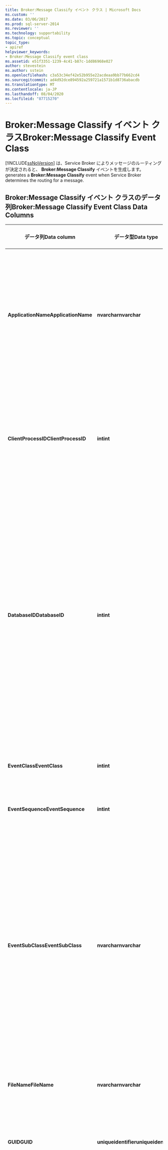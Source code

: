 ```yaml
---
title: Broker:Message Classify イベント クラス | Microsoft Docs
ms.custom: ''
ms.date: 03/06/2017
ms.prod: sql-server-2014
ms.reviewer: ''
ms.technology: supportability
ms.topic: conceptual
topic_type:
- apiref
helpviewer_keywords:
- Broker:Message Classify event class
ms.assetid: e51f3351-1239-4c41-b87c-1dd86968e027
author: stevestein
ms.author: sstein
ms.openlocfilehash: c3a53c34ef42e52b955e22acdeaa9bb77b662cd4
ms.sourcegitcommit: ad4d92dce894592a259721a1571b1d8736abacdb
ms.translationtype: MT
ms.contentlocale: ja-JP
ms.lasthandoff: 08/04/2020
ms.locfileid: "87715270"
---
```

# <a name="brokermessage-classify-event-class"></a><span data-ttu-id="0966e-102">Broker:Message Classify イベント クラス</span><span class="sxs-lookup"><span data-stu-id="0966e-102">Broker:Message Classify Event Class</span></span>
  [!INCLUDE[ssNoVersion](../../includes/ssnoversion-md.md)] <span data-ttu-id="0966e-103">は、Service Broker によりメッセージのルーティングが決定されると、 **Broker:Message Classify** イベントを生成します。</span><span class="sxs-lookup"><span data-stu-id="0966e-103">generates a **Broker:Message Classify** event when Service Broker determines the routing for a message.</span></span>  
  
## <a name="brokermessage-classify-event-class-data-columns"></a><span data-ttu-id="0966e-104">Broker:Message Classify イベント クラスのデータ列</span><span class="sxs-lookup"><span data-stu-id="0966e-104">Broker:Message Classify Event Class Data Columns</span></span>  
  
|<span data-ttu-id="0966e-105">データ列</span><span class="sxs-lookup"><span data-stu-id="0966e-105">Data column</span></span>|<span data-ttu-id="0966e-106">データ型</span><span class="sxs-lookup"><span data-stu-id="0966e-106">Data type</span></span>|<span data-ttu-id="0966e-107">説明</span><span class="sxs-lookup"><span data-stu-id="0966e-107">Description</span></span>|<span data-ttu-id="0966e-108">列番号</span><span class="sxs-lookup"><span data-stu-id="0966e-108">Column number</span></span>|<span data-ttu-id="0966e-109">フィルターの適用</span><span class="sxs-lookup"><span data-stu-id="0966e-109">Filterable</span></span>|  
|-----------------|---------------|-----------------|-------------------|----------------|  
|<span data-ttu-id="0966e-110">**ApplicationName**</span><span class="sxs-lookup"><span data-stu-id="0966e-110">**ApplicationName**</span></span>|<span data-ttu-id="0966e-111">**nvarchar**</span><span class="sxs-lookup"><span data-stu-id="0966e-111">**nvarchar**</span></span>|<span data-ttu-id="0966e-112">[!INCLUDE[ssNoVersion](../../includes/ssnoversion-md.md)]のインスタンスへの接続を作成したクライアント アプリケーションの名前。</span><span class="sxs-lookup"><span data-stu-id="0966e-112">The name of the client application that created the connection to an instance of [!INCLUDE[ssNoVersion](../../includes/ssnoversion-md.md)].</span></span> <span data-ttu-id="0966e-113">この列には、プログラムの表示名ではなく、アプリケーションによって渡された値が格納されます。</span><span class="sxs-lookup"><span data-stu-id="0966e-113">This column is populated with the values passed by the application rather than the displayed name of the program.</span></span>|<span data-ttu-id="0966e-114">10</span><span class="sxs-lookup"><span data-stu-id="0966e-114">10</span></span>|<span data-ttu-id="0966e-115">はい</span><span class="sxs-lookup"><span data-stu-id="0966e-115">Yes</span></span>|  
|<span data-ttu-id="0966e-116">**ClientProcessID**</span><span class="sxs-lookup"><span data-stu-id="0966e-116">**ClientProcessID**</span></span>|<span data-ttu-id="0966e-117">**int**</span><span class="sxs-lookup"><span data-stu-id="0966e-117">**int**</span></span>|<span data-ttu-id="0966e-118">クライアント アプリケーションが実行されているプロセスに対し、ホスト コンピューターによって割り当てられた ID。</span><span class="sxs-lookup"><span data-stu-id="0966e-118">The ID assigned by the host computer to the process where the client application is running.</span></span> <span data-ttu-id="0966e-119">クライアントでクライアント プロセス ID が指定されると、このデータ列が作成されます。</span><span class="sxs-lookup"><span data-stu-id="0966e-119">This data column is populated if the client process ID is provided by the client.</span></span>|<span data-ttu-id="0966e-120">9</span><span class="sxs-lookup"><span data-stu-id="0966e-120">9</span></span>|<span data-ttu-id="0966e-121">はい</span><span class="sxs-lookup"><span data-stu-id="0966e-121">Yes</span></span>|  
|<span data-ttu-id="0966e-122">**DatabaseID**</span><span class="sxs-lookup"><span data-stu-id="0966e-122">**DatabaseID**</span></span>|<span data-ttu-id="0966e-123">**int**</span><span class="sxs-lookup"><span data-stu-id="0966e-123">**int**</span></span>|<span data-ttu-id="0966e-124">USE *database* ステートメントで指定されたデータベースの ID、または特定のインスタンスについて USE *database* ステートメントが実行されていない場合は既定のデータベースの ID となります。</span><span class="sxs-lookup"><span data-stu-id="0966e-124">The ID of the database specified by the USE *database* statement, or the ID of the default database if no USE *database* statement has been issued for a given instance.</span></span> [!INCLUDE[ssSqlProfiler](../../includes/sssqlprofiler-md.md)] <span data-ttu-id="0966e-125">では、 **ServerName** データ列がトレースにキャプチャされ、そのサーバーが利用可能な場合、データベースの名前が表示されます。</span><span class="sxs-lookup"><span data-stu-id="0966e-125">displays the name of the database if the **ServerName** data column is captured in the trace and the server is available.</span></span> <span data-ttu-id="0966e-126">データベースに対応する値は、DB_ID 関数を使用して特定します。</span><span class="sxs-lookup"><span data-stu-id="0966e-126">Determine the value for a database by using the DB_ID function.</span></span>|<span data-ttu-id="0966e-127">3</span><span class="sxs-lookup"><span data-stu-id="0966e-127">3</span></span>|<span data-ttu-id="0966e-128">はい</span><span class="sxs-lookup"><span data-stu-id="0966e-128">Yes</span></span>|  
|<span data-ttu-id="0966e-129">**EventClass**</span><span class="sxs-lookup"><span data-stu-id="0966e-129">**EventClass**</span></span>|<span data-ttu-id="0966e-130">**int**</span><span class="sxs-lookup"><span data-stu-id="0966e-130">**int**</span></span>|<span data-ttu-id="0966e-131">キャプチャされたイベント クラスの種類。</span><span class="sxs-lookup"><span data-stu-id="0966e-131">The type of event class captured.</span></span> <span data-ttu-id="0966e-132">**Broker:Message Classify** の場合は、常に **141**です。</span><span class="sxs-lookup"><span data-stu-id="0966e-132">Always **141** for **Broker:Message Classify**.</span></span>|<span data-ttu-id="0966e-133">27</span><span class="sxs-lookup"><span data-stu-id="0966e-133">27</span></span>|<span data-ttu-id="0966e-134">いいえ</span><span class="sxs-lookup"><span data-stu-id="0966e-134">No</span></span>|  
|<span data-ttu-id="0966e-135">**EventSequence**</span><span class="sxs-lookup"><span data-stu-id="0966e-135">**EventSequence**</span></span>|<span data-ttu-id="0966e-136">**int**</span><span class="sxs-lookup"><span data-stu-id="0966e-136">**int**</span></span>|<span data-ttu-id="0966e-137">このイベントのシーケンス番号。</span><span class="sxs-lookup"><span data-stu-id="0966e-137">Sequence number for this event.</span></span>|<span data-ttu-id="0966e-138">51</span><span class="sxs-lookup"><span data-stu-id="0966e-138">51</span></span>|<span data-ttu-id="0966e-139">いいえ</span><span class="sxs-lookup"><span data-stu-id="0966e-139">No</span></span>|  
|<span data-ttu-id="0966e-140">**EventSubClass**</span><span class="sxs-lookup"><span data-stu-id="0966e-140">**EventSubClass**</span></span>|<span data-ttu-id="0966e-141">**nvarchar**</span><span class="sxs-lookup"><span data-stu-id="0966e-141">**nvarchar**</span></span>|<span data-ttu-id="0966e-142">イベント サブクラスの種類です。各イベント クラスについての詳細な情報を提供します。</span><span class="sxs-lookup"><span data-stu-id="0966e-142">The type of event subclass, providing further information about each event class.</span></span> <span data-ttu-id="0966e-143">この列には次の値が含まれます。</span><span class="sxs-lookup"><span data-stu-id="0966e-143">This column may contain the following values:</span></span><br /><br /> <span data-ttu-id="0966e-144">**Local**: 選択されるルートには LOCAL アドレスが含まれます。</span><span class="sxs-lookup"><span data-stu-id="0966e-144">**Local**: The route chosen has the address LOCAL.</span></span><br /><br /> <span data-ttu-id="0966e-145">**リモート**: 選択されたルートには、LOCAL 以外のアドレスが指定されています。</span><span class="sxs-lookup"><span data-stu-id="0966e-145">**Remote**: The route chosen has an address other than LOCAL.</span></span><br /><br /> <span data-ttu-id="0966e-146">[**遅延**]: 転送が無効になっているか、一致するルートが存在しないため、メッセージが遅延します。</span><span class="sxs-lookup"><span data-stu-id="0966e-146">**Delayed**: The message is delayed, either because forwarding is disabled or because there is no matching route present.</span></span>|<span data-ttu-id="0966e-147">21</span><span class="sxs-lookup"><span data-stu-id="0966e-147">21</span></span>|<span data-ttu-id="0966e-148">はい</span><span class="sxs-lookup"><span data-stu-id="0966e-148">Yes</span></span>|  
|<span data-ttu-id="0966e-149">**FileName**</span><span class="sxs-lookup"><span data-stu-id="0966e-149">**FileName**</span></span>|<span data-ttu-id="0966e-150">**nvarchar**</span><span class="sxs-lookup"><span data-stu-id="0966e-150">**nvarchar**</span></span>|<span data-ttu-id="0966e-151">メッセージ送信先のサービス名。</span><span class="sxs-lookup"><span data-stu-id="0966e-151">The service name that the message is directed to.</span></span>|<span data-ttu-id="0966e-152">36</span><span class="sxs-lookup"><span data-stu-id="0966e-152">36</span></span>|<span data-ttu-id="0966e-153">いいえ</span><span class="sxs-lookup"><span data-stu-id="0966e-153">No</span></span>|  
|<span data-ttu-id="0966e-154">**GUID**</span><span class="sxs-lookup"><span data-stu-id="0966e-154">**GUID**</span></span>|<span data-ttu-id="0966e-155">**uniqueidentifier**</span><span class="sxs-lookup"><span data-stu-id="0966e-155">**uniqueidentifier**</span></span>|<span data-ttu-id="0966e-156">ダイアログのメッセージ交換 ID。</span><span class="sxs-lookup"><span data-stu-id="0966e-156">The conversation id of the dialog.</span></span> <span data-ttu-id="0966e-157">この ID はメッセージの一部として転送され、メッセージ交換の両側で共有されます。</span><span class="sxs-lookup"><span data-stu-id="0966e-157">This identifier is transmitted as part of the message, and is shared between both sides of the conversation.</span></span>|<span data-ttu-id="0966e-158">54</span><span class="sxs-lookup"><span data-stu-id="0966e-158">54</span></span>|<span data-ttu-id="0966e-159">いいえ</span><span class="sxs-lookup"><span data-stu-id="0966e-159">No</span></span>|  
|<span data-ttu-id="0966e-160">**HostName**</span><span class="sxs-lookup"><span data-stu-id="0966e-160">**HostName**</span></span>|<span data-ttu-id="0966e-161">**nvarchar**</span><span class="sxs-lookup"><span data-stu-id="0966e-161">**nvarchar**</span></span>|<span data-ttu-id="0966e-162">クライアントが実行しているコンピューターの名前。</span><span class="sxs-lookup"><span data-stu-id="0966e-162">The name of the computer on which the client is running.</span></span> <span data-ttu-id="0966e-163">このデータ列には、クライアントがホスト名を指定している場合にデータが格納されます。</span><span class="sxs-lookup"><span data-stu-id="0966e-163">This data column is populated if the host name is provided by the client.</span></span> <span data-ttu-id="0966e-164">ホスト名を指定するには、HOST_NAME 関数を使用します。</span><span class="sxs-lookup"><span data-stu-id="0966e-164">To determine the host name, use the HOST_NAME function.</span></span>|<span data-ttu-id="0966e-165">8</span><span class="sxs-lookup"><span data-stu-id="0966e-165">8</span></span>|<span data-ttu-id="0966e-166">はい</span><span class="sxs-lookup"><span data-stu-id="0966e-166">Yes</span></span>|  
|<span data-ttu-id="0966e-167">**IsSystem**</span><span class="sxs-lookup"><span data-stu-id="0966e-167">**IsSystem**</span></span>|<span data-ttu-id="0966e-168">**int**</span><span class="sxs-lookup"><span data-stu-id="0966e-168">**int**</span></span>|<span data-ttu-id="0966e-169">イベントがシステム プロセスとユーザー プロセスのどちらで発生したか。</span><span class="sxs-lookup"><span data-stu-id="0966e-169">Indicates whether the event occurred on a system process or a user process.</span></span> <span data-ttu-id="0966e-170">1 はシステム、0 はユーザーです。</span><span class="sxs-lookup"><span data-stu-id="0966e-170">1 = system, 0 = user.</span></span>|<span data-ttu-id="0966e-171">60</span><span class="sxs-lookup"><span data-stu-id="0966e-171">60</span></span>|<span data-ttu-id="0966e-172">いいえ</span><span class="sxs-lookup"><span data-stu-id="0966e-172">No</span></span>|  
|<span data-ttu-id="0966e-173">**LoginSid**</span><span class="sxs-lookup"><span data-stu-id="0966e-173">**LoginSid**</span></span>|<span data-ttu-id="0966e-174">**画像**</span><span class="sxs-lookup"><span data-stu-id="0966e-174">**image**</span></span>|<span data-ttu-id="0966e-175">ログイン ユーザーのセキュリティ ID 番号 (SID)。</span><span class="sxs-lookup"><span data-stu-id="0966e-175">The security identification number (SID) of the logged-in user.</span></span> <span data-ttu-id="0966e-176">各 SID はサーバーのログインごとに一意です。</span><span class="sxs-lookup"><span data-stu-id="0966e-176">Each SID is unique for each login in the server.</span></span>|<span data-ttu-id="0966e-177">41</span><span class="sxs-lookup"><span data-stu-id="0966e-177">41</span></span>|<span data-ttu-id="0966e-178">はい</span><span class="sxs-lookup"><span data-stu-id="0966e-178">Yes</span></span>|  
|<span data-ttu-id="0966e-179">**NTDomainName**</span><span class="sxs-lookup"><span data-stu-id="0966e-179">**NTDomainName**</span></span>|<span data-ttu-id="0966e-180">**nvarchar**</span><span class="sxs-lookup"><span data-stu-id="0966e-180">**nvarchar**</span></span>|<span data-ttu-id="0966e-181">ユーザーが属している Windows ドメイン。</span><span class="sxs-lookup"><span data-stu-id="0966e-181">The Windows domain to which the user belongs.</span></span>|<span data-ttu-id="0966e-182">7</span><span class="sxs-lookup"><span data-stu-id="0966e-182">7</span></span>|<span data-ttu-id="0966e-183">はい</span><span class="sxs-lookup"><span data-stu-id="0966e-183">Yes</span></span>|  
|<span data-ttu-id="0966e-184">**NTUserName**</span><span class="sxs-lookup"><span data-stu-id="0966e-184">**NTUserName**</span></span>|<span data-ttu-id="0966e-185">**nvarchar**</span><span class="sxs-lookup"><span data-stu-id="0966e-185">**nvarchar**</span></span>|<span data-ttu-id="0966e-186">このイベントが生成された接続を所有するユーザーの名前。</span><span class="sxs-lookup"><span data-stu-id="0966e-186">The name of the user that owns the connection that generated this event.</span></span>|<span data-ttu-id="0966e-187">6</span><span class="sxs-lookup"><span data-stu-id="0966e-187">6</span></span>|<span data-ttu-id="0966e-188">はい</span><span class="sxs-lookup"><span data-stu-id="0966e-188">Yes</span></span>|  
|<span data-ttu-id="0966e-189">**OwnerName**</span><span class="sxs-lookup"><span data-stu-id="0966e-189">**OwnerName**</span></span>|<span data-ttu-id="0966e-190">**nvarchar**</span><span class="sxs-lookup"><span data-stu-id="0966e-190">**nvarchar**</span></span>|<span data-ttu-id="0966e-191">メッセージ送信先のブローカー ID。</span><span class="sxs-lookup"><span data-stu-id="0966e-191">The broker identifier that the message is directed to.</span></span>|<span data-ttu-id="0966e-192">37</span><span class="sxs-lookup"><span data-stu-id="0966e-192">37</span></span>|<span data-ttu-id="0966e-193">いいえ</span><span class="sxs-lookup"><span data-stu-id="0966e-193">No</span></span>|  
|<span data-ttu-id="0966e-194">**RoleName**</span><span class="sxs-lookup"><span data-stu-id="0966e-194">**RoleName**</span></span>|<span data-ttu-id="0966e-195">**nvarchar**</span><span class="sxs-lookup"><span data-stu-id="0966e-195">**nvarchar**</span></span>|<span data-ttu-id="0966e-196">メッセージをネットワークから受信したか、またはこの [!INCLUDE[ssNoVersion](../../includes/ssnoversion-md.md)] インスタンスから発信したかを示します。</span><span class="sxs-lookup"><span data-stu-id="0966e-196">Indicates whether the message was received from the network, or originated in this [!INCLUDE[ssNoVersion](../../includes/ssnoversion-md.md)] instance.</span></span>|<span data-ttu-id="0966e-197">38</span><span class="sxs-lookup"><span data-stu-id="0966e-197">38</span></span>|<span data-ttu-id="0966e-198">いいえ</span><span class="sxs-lookup"><span data-stu-id="0966e-198">No</span></span>|  
|<span data-ttu-id="0966e-199">**ServerName**</span><span class="sxs-lookup"><span data-stu-id="0966e-199">**ServerName**</span></span>|<span data-ttu-id="0966e-200">**nvarchar**</span><span class="sxs-lookup"><span data-stu-id="0966e-200">**nvarchar**</span></span>|<span data-ttu-id="0966e-201">トレースされる [!INCLUDE[ssNoVersion](../../includes/ssnoversion-md.md)] のインスタンスの名前。</span><span class="sxs-lookup"><span data-stu-id="0966e-201">The name of the instance of [!INCLUDE[ssNoVersion](../../includes/ssnoversion-md.md)] being traced.</span></span>|<span data-ttu-id="0966e-202">26</span><span class="sxs-lookup"><span data-stu-id="0966e-202">26</span></span>|<span data-ttu-id="0966e-203">いいえ</span><span class="sxs-lookup"><span data-stu-id="0966e-203">No</span></span>|  
|<span data-ttu-id="0966e-204">**SPID**</span><span class="sxs-lookup"><span data-stu-id="0966e-204">**SPID**</span></span>|<span data-ttu-id="0966e-205">**int**</span><span class="sxs-lookup"><span data-stu-id="0966e-205">**int**</span></span>|<span data-ttu-id="0966e-206">クライアントに関連付けられているプロセスに、 [!INCLUDE[ssNoVersion](../../includes/ssnoversion-md.md)] によって割り当てられているサーバー プロセス ID。</span><span class="sxs-lookup"><span data-stu-id="0966e-206">The server process ID assigned by [!INCLUDE[ssNoVersion](../../includes/ssnoversion-md.md)] to the process associated with the client.</span></span>|<span data-ttu-id="0966e-207">12</span><span class="sxs-lookup"><span data-stu-id="0966e-207">12</span></span>|<span data-ttu-id="0966e-208">はい</span><span class="sxs-lookup"><span data-stu-id="0966e-208">Yes</span></span>|  
|<span data-ttu-id="0966e-209">**Start Time**</span><span class="sxs-lookup"><span data-stu-id="0966e-209">**Start Time**</span></span>|<span data-ttu-id="0966e-210">**datetime**</span><span class="sxs-lookup"><span data-stu-id="0966e-210">**datetime**</span></span>|<span data-ttu-id="0966e-211">イベントの開始時刻 (取得できた場合)。</span><span class="sxs-lookup"><span data-stu-id="0966e-211">The time at which the event started, when available.</span></span>|<span data-ttu-id="0966e-212">14</span><span class="sxs-lookup"><span data-stu-id="0966e-212">14</span></span>|<span data-ttu-id="0966e-213">はい</span><span class="sxs-lookup"><span data-stu-id="0966e-213">Yes</span></span>|  
|<span data-ttu-id="0966e-214">**TargetUserName**</span><span class="sxs-lookup"><span data-stu-id="0966e-214">**TargetUserName**</span></span>|<span data-ttu-id="0966e-215">**nvarchar**</span><span class="sxs-lookup"><span data-stu-id="0966e-215">**nvarchar**</span></span>|<span data-ttu-id="0966e-216">次のホップ ブローカーのネットワーク アドレス。</span><span class="sxs-lookup"><span data-stu-id="0966e-216">The network address of the next hop broker.</span></span>|<span data-ttu-id="0966e-217">39</span><span class="sxs-lookup"><span data-stu-id="0966e-217">39</span></span>|<span data-ttu-id="0966e-218">いいえ</span><span class="sxs-lookup"><span data-stu-id="0966e-218">No</span></span>|  
|<span data-ttu-id="0966e-219">**TransactionID**</span><span class="sxs-lookup"><span data-stu-id="0966e-219">**TransactionID**</span></span>|<span data-ttu-id="0966e-220">**bigint**</span><span class="sxs-lookup"><span data-stu-id="0966e-220">**bigint**</span></span>|<span data-ttu-id="0966e-221">トランザクションに対してシステムが割り当てた ID。</span><span class="sxs-lookup"><span data-stu-id="0966e-221">The system-assigned ID of the transaction.</span></span>|<span data-ttu-id="0966e-222">4</span><span class="sxs-lookup"><span data-stu-id="0966e-222">4</span></span>|<span data-ttu-id="0966e-223">いいえ</span><span class="sxs-lookup"><span data-stu-id="0966e-223">No</span></span>|  
  
## <a name="see-also"></a><span data-ttu-id="0966e-224">参照</span><span class="sxs-lookup"><span data-stu-id="0966e-224">See Also</span></span>  
 [<span data-ttu-id="0966e-225">SQL Server Service Broker (SQL Server Service Broker)</span><span class="sxs-lookup"><span data-stu-id="0966e-225">SQL Server Service Broker</span></span>](../../database-engine/configure-windows/sql-server-service-broker.md)  
  
  
